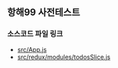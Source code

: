 ## 항해99 사전테스트
### 소스코드 파일 링크
- [src/App.js](https://github.com/momo1108/simhwa-exam-for-student/blob/main/src/App.js)
- [src/redux/modules/todosSlice.js](https://github.com/momo1108/simhwa-exam-for-student/blob/main/src/redux/modules/todosSlice.js)
